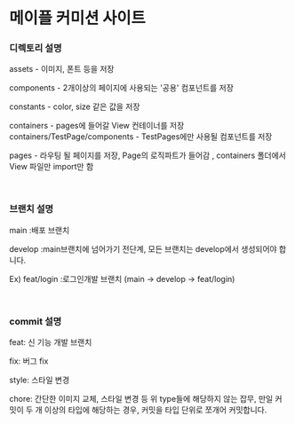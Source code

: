 # 메이플 커미션 사이트

### 디렉토리 설명

assets - 이미지, 폰트 등을 저장

components - 2개이상의 페이지에 사용되는 '공용' 컴포넌트를 저장

constants - color, size 같은 값을 저장

containers - pages에 들어갈 View 컨테이너를 저장
containers/TestPage/components - TestPages에만 사용될 컴포넌트를 저장

pages - 라우팅 될 페이지를 저장, Page의 로직파트가 들어감 , containers 폴더에서 View 파일만 import만 함

<br/>

### 브랜치 설명

main :배포 브랜치

develop :main브랜치에 넘어가기 전단계, 모든 브랜치는 develop에서 생성되어야 합니다.

Ex)
feat/login :로그인개발 브랜치 (main -> develop -> feat/login)

<br/>

### commit 설명

feat: 신 기능 개발 브랜치

fix: 버그 fix

style: 스타일 변경

chore: 간단한 이미지 교체, 스타일 변경 등 위 type들에 해당하지 않는 잡무, 만일 커밋이 두 개 이상의 타입에 해당하는 경우, 커밋을 타입 단위로 쪼개어 커밋합니다.
